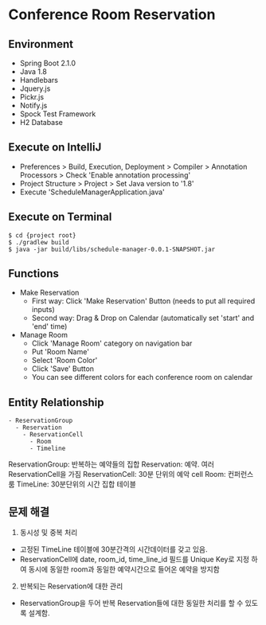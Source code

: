 # Conference Room Reservation

## Environment
- Spring Boot 2.1.0
- Java 1.8
- Handlebars
- Jquery.js
- Pickr.js
- Notify.js
- Spock Test Framework
- H2 Database


## Execute on IntelliJ
- Preferences > Build, Execution, Deployment > Compiler > Annotation Processors > Check 'Enable annotation processing'
- Project Structure > Project > Set Java version to '1.8'
- Execute 'ScheduleManagerApplication.java'

## Execute on Terminal
~~~
$ cd {project root}
$ ./gradlew build
$ java -jar build/libs/schedule-manager-0.0.1-SNAPSHOT.jar
~~~
## Functions
- Make Reservation
  - First way: Click 'Make Reservation' Button (needs to put all required inputs)
  - Second way: Drag & Drop on Calendar (automatically set 'start' and 'end' time)
- Manage Room
  - Click 'Manage Room' category on navigation bar
  - Put 'Room Name'
  - Select 'Room Color'
  - Click 'Save' Button
  - You can see different colors for each conference room on calendar
  
## Entity Relationship
~~~
- ReservationGroup
  - Reservation
    - ReservationCell
      - Room
      - Timeline
~~~     
ReservationGroup: 반복하는 예약들의 집합
Reservation: 예약. 여러 ReservationCell을 가짐
ReservationCell: 30분 단위의 예악 cell
Room: 컨퍼런스 룸
TimeLine: 30분단위의 시간 집합 테이블

## 문제 해결
1. 동시성 및 중복 처리
  - 고정된 TimeLine 테이블에 30분간격의 시간데이터를 갖고 있음.
  - ReservationCell에 date, room_id, time_line_id 필드를 Unique Key로 지정 하여 동시에 동일한 room과 동일한 예약시간으로 들어온 예약을 방지함
  
2. 반복되는 Reservation에 대한 관리
  - ReservationGroup을 두어 반복 Reservation들에 대한 동일한 처리를 할 수 있도록 설계함.

   
  
  

